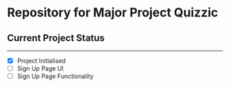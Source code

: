 # Repository for Major Project Quizzic



## Current Project Status
---
- [x] Project Initialised
- [ ] Sign Up Page UI
- [ ] Sign Up Page Functionality
